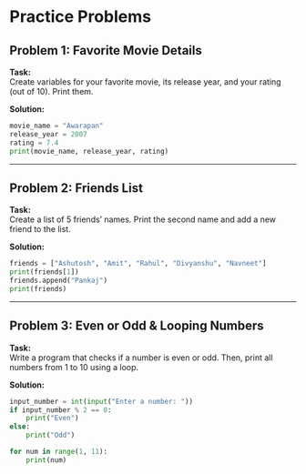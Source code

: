 # Practice Problems

## Problem 1: Favorite Movie Details
**Task:**  
Create variables for your favorite movie, its release year, and your rating (out of 10). Print them.

**Solution:**
```python
movie_name = "Awarapan"
release_year = 2007
rating = 7.4
print(movie_name, release_year, rating)
```

---

## Problem 2: Friends List
**Task:**  
Create a list of 5 friends’ names. Print the second name and add a new friend to the list.

**Solution:**
```python
friends = ["Ashutosh", "Amit", "Rahul", "Divyanshu", "Navneet"]
print(friends[1])
friends.append("Pankaj")
print(friends)
```

---

## Problem 3: Even or Odd & Looping Numbers
**Task:**  
Write a program that checks if a number is even or odd. Then, print all numbers from 1 to 10 using a loop.

**Solution:**
```python
input_number = int(input("Enter a number: "))
if input_number % 2 == 0:
    print("Even")
else:
    print("Odd")

for num in range(1, 11):
    print(num)
```




